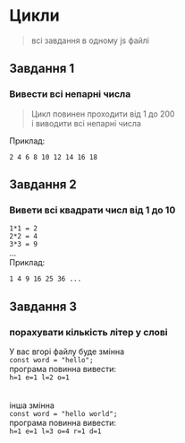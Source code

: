 # Цикли

> всі завдання в одному js файлі

## Завдання 1
### Вивести всі непарні числа
> Цикл повинен проходити від 1 до 200 <br />
і виводити всі непарні числа

Приклад:

```
2 4 6 8 10 12 14 16 18
```

## Завдання 2
### Вивети всі квадрати числ від 1 до 10

`1*1 = 2`<br />
`2*2 = 4`<br />
`3*3 = 9`<br />
...<br />
Приклад:

`1 4 9 16 25 36 ...`

## Завдання 3
### порахувати кількість літер у слові
У вас вгорі файлу буде змінна<br />
`const word = "hello";`<br />
програма повинна вивести:<br />
`h=1 e=1 l=2 o=1`<br />
<br />
<br />
інша змінна<br />
`const word = "hello world";`<br />
програма повинна вивести:<br />
`h=1 e=1 l=3 o=4 r=1 d=1`<br />
